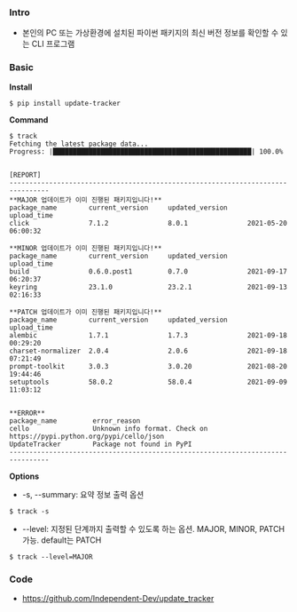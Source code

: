 ### Intro
* 본인의 PC 또는 가상환경에 설치된 파이썬 패키지의 최신 버전 정보를 확인할 수 있는 CLI 프로그램

### Basic
**Install**
```shell script
$ pip install update-tracker
```

**Command**
```shell script
$ track                      
Fetching the latest package data...
Progress: |██████████████████████████████████████████████████| 100.0% 


[REPORT]
--------------------------------------------------------------------------------
**MAJOR 업데이트가 이미 진행된 패키지입니다!**
package_name        current_version     updated_version     upload_time         
click               7.1.2               8.0.1               2021-05-20 06:00:32 

**MINOR 업데이트가 이미 진행된 패키지입니다!**
package_name        current_version     updated_version     upload_time         
build               0.6.0.post1         0.7.0               2021-09-17 06:20:37 
keyring             23.1.0              23.2.1              2021-09-13 02:16:33 

**PATCH 업데이트가 이미 진행된 패키지입니다!**
package_name        current_version     updated_version     upload_time         
alembic             1.7.1               1.7.3               2021-09-18 00:29:20 
charset-normalizer  2.0.4               2.0.6               2021-09-18 07:21:49 
prompt-toolkit      3.0.3               3.0.20              2021-08-20 19:44:46 
setuptools          58.0.2              58.0.4              2021-09-09 11:03:12 


**ERROR**
package_name         error_reason                            
cello                Unknown info format. Check on https://pypi.python.org/pypi/cello/json
UpdateTracker        Package not found in PyPI               
--------------------------------------------------------------------------------
```

**Options**
* -s, --summary: 요약 정보 출력 옵션
```shell script
$ track -s
```
* --level: 지정된 단계까지 출력할 수 있도록 하는 옵션. MAJOR, MINOR, PATCH 가능. default는 PATCH
```shell script
$ track --level=MAJOR
```


### Code
* https://github.com/Independent-Dev/update_tracker